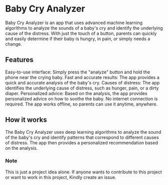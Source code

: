 # Baby Cry Analyzer

Baby Cry Analyzer is an app that uses advanced machine learning algorithms to analyze the sounds of a baby's cry and identify the underlying cause of the distress. With just the touch of a button, parents can quickly and easily determine if their baby is hungry, in pain, or simply needs a change.

## Features
Easy-to-use interface: Simply press the "analyze" button and hold the phone near the crying baby.
Fast and accurate results: The app provides a quick and accurate analysis of the baby's cry.
Causes of distress: The app identifies the underlying cause of distress, such as hunger, pain, or a dirty diaper.
Personalized advice: Based on the analysis, the app provides personalized advice on how to soothe the baby.
No internet connection is required. The app works offline, so parents can use it anytime, anywhere.

## How it works
The Baby Cry Analyzer uses deep learning algorithms to analyze the sound of the baby's cry and identify patterns that correspond to different causes of distress. The app then provides a personalized recommendation based on the analysis.

### Note
This is just a project idea alone. If anyone wants to contribute to this project or want to work in this project, Kindly create an issue. 
